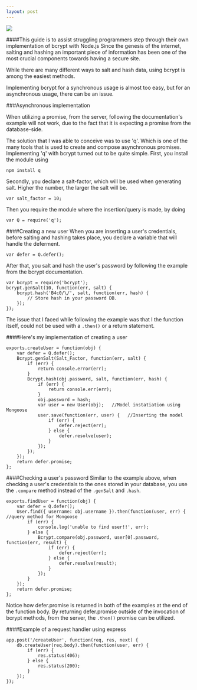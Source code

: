 ```yaml
---
layout: post
---
```

<img src="http://imgur.com/apGs9hk" class="fit image"/>

####This guide is to assist struggling programmers step through their own implementation of bcrypt with Node.js
Since the genesis of the internet, salting and hashing an important piece of information has been one of the most crucial components towards having a secure site.

While there are many different ways to salt and hash data, using bcrypt is among the easiest methods.

Implementing bcrypt for a synchronous usage is almost too easy, but for an asynchronous usage, there can be an issue.

###Asynchronous implementation

When utilizing a promise, from the server, following the documentation's example will not work, due to the fact that it is expecting a promise from the database-side.

The solution that I was able to conceive was to use 'q'. Which is one of the many tools that is used to create and compose asynchronous promises.
Implementing 'q' with bcrypt turned out to be quite simple.
First, you install the module using

`npm install q`

Secondly, you declare a salt-factor, which will be used when generating salt. Higher the number, the larger the salt will be.

`var salt_factor = 10;`

Then you require the module where the insertion/query is made, by doing

`var Q = require('q');`

####Creating a new user
When you are inserting a user's credentials, before salting and hashing takes place, you declare a variable that will handle the deferment.

`var defer = Q.defer();`

After that, you salt and hash the user's password by following the example from the bcrypt documentation.

    var bcrypt = require('bcrypt');
    bcrypt.genSalt(10, function(err, salt) {
        bcrypt.hash('B4c0/\/', salt, function(err, hash) {
            // Store hash in your password DB.
        });
    });

The issue that I faced while following the example was that I the function itself, could not be used with a `.then()` or a return statement.

####Here's my implementation of creating a user

    exports.createUser = function(obj) {
        var defer = Q.defer();
        Bcrypt.genSalt(Salt_Factor, function(err, salt) {
            if (err) {
                return console.error(err);
            }
            Bcrypt.hash(obj.password, salt, function(err, hash) {
                if (err) {
                    return console.err(err);
                }
                obj.password = hash;
                var user = new User(obj);   //Model instatiation using Mongoose
                user.save(function(err, user) {   //Inserting the model
                    if (err) {
                        defer.reject(err);     
                    } else {
                        defer.resolve(user);
                    }
                });
            });
        });
        return defer.promise;
    };

####Checking a user's password
Similar to the example above, when checking a user's credentials to the ones stored in your database, you use the `.compare` method instead of the `.genSalt` and `.hash`.

    exports.findUser = function(obj) {
        var defer = Q.defer();
        User.find({ username: obj.username }).then(function(user, err) { //query method for Mongoose
            if (err) {
                console.log('unable to find user!!', err);
            } else {
                Bcrypt.compare(obj.password, user[0].password, function(err, result) {
                    if (err) {
                        defer.reject(err);
                    } else {
                        defer.resolve(result);
                    }
                });
            }
        });
        return defer.promise;
    };

Notice how defer.promise is returned in both of the examples at the end of the function body. By returning defer.promise outside of the invocation of bcrypt methods, from the server, the `.then()` promise can be utilized.

####Example of a request handler using express

    app.post('/createUser', function(req, res, next) {
        db.createUser(req.body).then(function(user, err) {
            if (err) {
                res.status(406);
            } else {
                res.status(200);
            }
        });
    });
